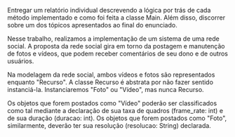 Entregar um relatório individual descrevendo a lógica por
trás de cada método implementado e como foi feita a classe Main. Além disso, discorrer sobre um dos tópicos apresentados ao final do enunciado.

Nesse trabalho, realizamos a implementação de um sistema de uma rede social. A proposta da rede social gira em torno da postagem e manutenção de fotos e vídeos, que podem receber comentários de seu dono e de outros usuários.

Na modelagem da rede social, ambos vídeos e fotos são representados enquanto "Recurso". A classe Recurso é abstrata por não fazer sentido instanciá-la. Instanciaremos "Foto" ou "Vídeo", mas nunca Recurso.

Os objetos que forem postados como "Vídeo" poderão ser classificados como tal mediante a declaração de sua taxa de quadros (frame_rate: int) e de sua duração (duracao: int). Os objetos que forem postados como "Foto", similarmente, deverão ter sua resolução (resolucao: String) declarada.
